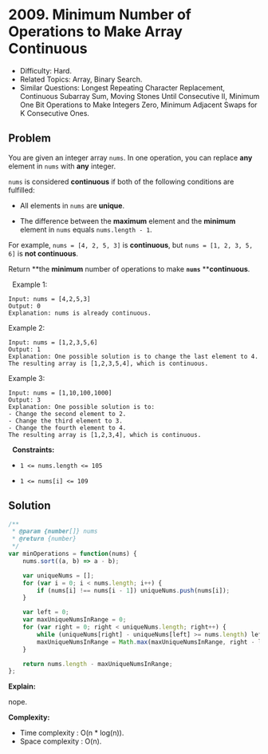 # 2009. Minimum Number of Operations to Make Array Continuous

- Difficulty: Hard.
- Related Topics: Array, Binary Search.
- Similar Questions: Longest Repeating Character Replacement, Continuous Subarray Sum, Moving Stones Until Consecutive II, Minimum One Bit Operations to Make Integers Zero, Minimum Adjacent Swaps for K Consecutive Ones.

## Problem

You are given an integer array `nums`. In one operation, you can replace **any** element in `nums` with **any** integer.

`nums` is considered **continuous** if both of the following conditions are fulfilled:


	
- All elements in `nums` are **unique**.
	
- The difference between the **maximum** element and the **minimum** element in `nums` equals `nums.length - 1`.


For example, `nums = [4, 2, 5, 3]` is **continuous**, but `nums = [1, 2, 3, 5, 6]` is **not continuous**.

Return **the **minimum** number of operations to make **`nums`** ******continuous****.

 
Example 1:

```
Input: nums = [4,2,5,3]
Output: 0
Explanation: nums is already continuous.
```

Example 2:

```
Input: nums = [1,2,3,5,6]
Output: 1
Explanation: One possible solution is to change the last element to 4.
The resulting array is [1,2,3,5,4], which is continuous.
```

Example 3:

```
Input: nums = [1,10,100,1000]
Output: 3
Explanation: One possible solution is to:
- Change the second element to 2.
- Change the third element to 3.
- Change the fourth element to 4.
The resulting array is [1,2,3,4], which is continuous.
```

 
**Constraints:**


	
- `1 <= nums.length <= 105`
	
- `1 <= nums[i] <= 109`



## Solution

```javascript
/**
 * @param {number[]} nums
 * @return {number}
 */
var minOperations = function(nums) {
    nums.sort((a, b) => a - b);

    var uniqueNums = [];
    for (var i = 0; i < nums.length; i++) {
        if (nums[i] !== nums[i - 1]) uniqueNums.push(nums[i]);
    }

    var left = 0;
    var maxUniqueNumsInRange = 0;
    for (var right = 0; right < uniqueNums.length; right++) {
        while (uniqueNums[right] - uniqueNums[left] >= nums.length) left++;
        maxUniqueNumsInRange = Math.max(maxUniqueNumsInRange, right - left + 1);
    }

    return nums.length - maxUniqueNumsInRange;
};
```

**Explain:**

nope.

**Complexity:**

* Time complexity : O(n * log(n)).
* Space complexity : O(n).

